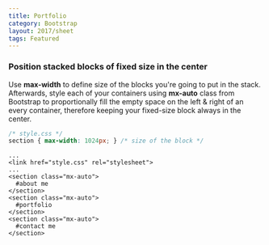 ```yaml
---
title: Portfolio
category: Bootstrap
layout: 2017/sheet
tags: Featured
---
```


### Position stacked blocks of fixed size in the center
Use __max-width__ to define size of the blocks you're going to put in the stack. Afterwards, style each of your containers using __mx-auto__ class from Bootstrap to proportionally fill the empty space on the left & right of an every container, therefore keeping your fixed-size block always in the center.
```css
/* style.css */
section { max-width: 1024px; } /* size of the block */
```
    ...
    <link href="style.css" rel="stylesheet">
    ...
    <section class="mx-auto">
      #about me
    </section>
    <section class="mx-auto">
      #portfolio
    </section>
    <section class="mx-auto">
      #contact me
    </section>
